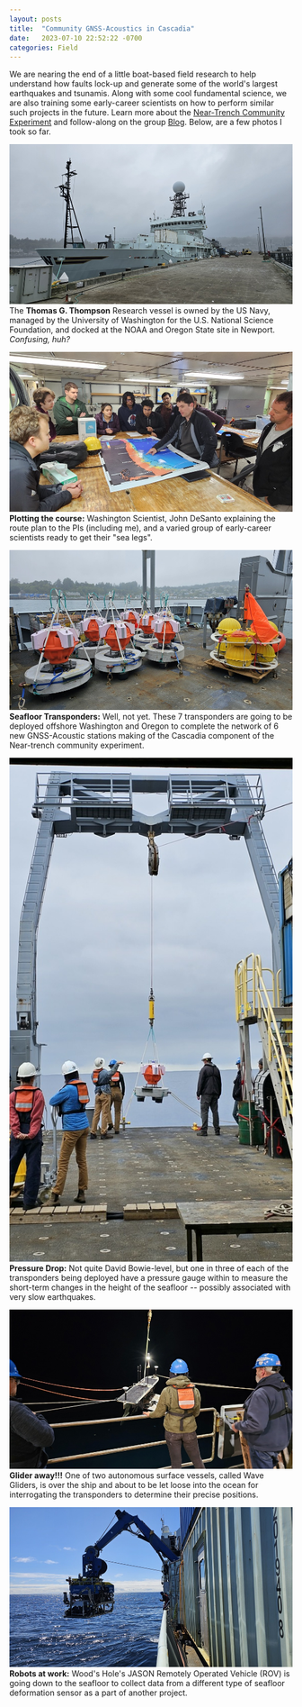 ```yaml
---
layout: posts
title:  "Community GNSS-Acoustics in Cascadia"
date:   2023-07-10 22:52:22 -0700
categories: Field
---
```


We are nearing the end of a little boat-based field research to help understand how faults lock-up and generate some of the world's largest earthquakes and tsunamis. Along with some cool fundamental science, we are also training some early-career scientists on how to perform similar such projects in the future.  Learn more about the [Near-Trench Community Experiment][NTE] and follow-along on the group [Blog].  Below, are a few photos I took so far.


![Thompson Research vessel](/assets/images/field/Cascadia/sm_20230706_082112.jpg)
The **Thomas G. Thompson** Research vessel is owned by the US Navy, managed by the University of Washington for the U.S. National Science Foundation, and docked at the NOAA and Oregon State site in Newport.  *Confusing, huh?*

![Plotting the course](/assets/images/field/Cascadia/sm_20230706_203202.jpg)
**Plotting the course:** Washington Scientist, John DeSanto explaining the route plan to the PIs (including me), and a varied group of early-career scientists ready to get their "sea legs". 

![Seafloor Transponders](/assets/images/field/Cascadia/sm_20230706_134411.jpg)
**Seafloor Transponders:** Well, not yet.  These 7 transponders are going to be deployed offshore Washington and Oregon to complete the network of 6 new GNSS-Acoustic stations making of the Cascadia component of the Near-trench community experiment.

![Pressure Drop](/assets/images/field/Cascadia/sm_20230710_085013.jpg)
**Pressure Drop:** Not quite David Bowie-level, but one in three of each of the transponders being deployed have a pressure gauge within to measure the short-term changes in the height of the seafloor  -- possibly associated with very slow earthquakes.

![Wave Glider away!!](/assets/images/field/Cascadia/sm_20230707_222822.jpg) 
**Glider away!!!** One of two autonomous surface vessels, called Wave Gliders, is over the ship and about to be let loose into the ocean for interrogating the transponders to determine their precise positions. 

![A little robotic fieldwork](/assets/images/field/Cascadia/sm_20230708_162214.jpg)
**Robots at work:** Wood's Hole's JASON Remotely Operated Vehicle (ROV) is going down to the seafloor to collect data from a different type of seafloor deformation sensor as a part of another project.


[Blog]: https://near-trench.blogspot.com
[NTE]: https://www.seafloorgeodesy.org/commexp
